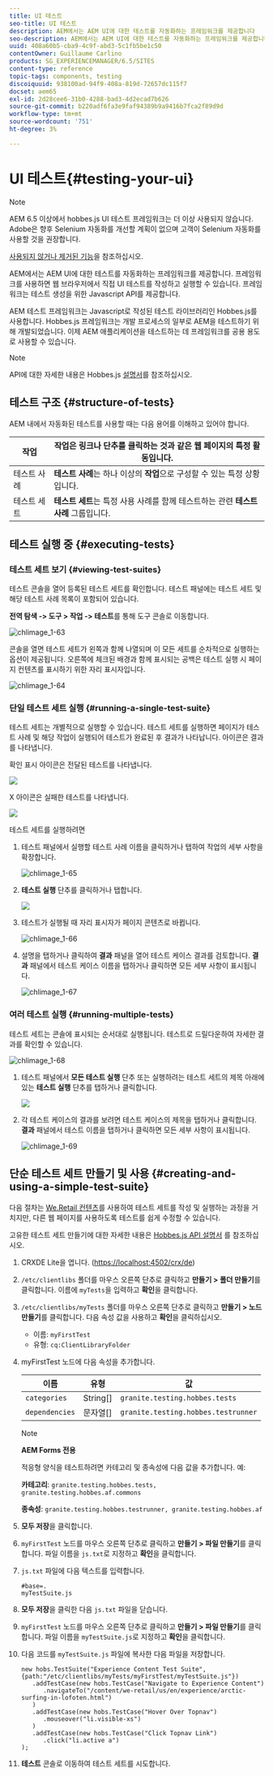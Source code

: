 ```yaml
---
title: UI 테스트
seo-title: UI 테스트
description: AEM에서는 AEM UI에 대한 테스트를 자동화하는 프레임워크를 제공합니다
seo-description: AEM에서는 AEM UI에 대한 테스트를 자동화하는 프레임워크를 제공합니다
uuid: 408a60b5-cba9-4c9f-abd3-5c1fb5be1c50
contentOwner: Guillaume Carlino
products: SG_EXPERIENCEMANAGER/6.5/SITES
content-type: reference
topic-tags: components, testing
discoiquuid: 938100ad-94f9-408a-819d-72657dc115f7
docset: aem65
exl-id: 2d28cee6-31b0-4288-bad3-4d2ecad7b626
source-git-commit: b220adf6fa3e9faf94389b9a9416b7fca2f89d9d
workflow-type: tm+mt
source-wordcount: '751'
ht-degree: 3%

---
```


# UI 테스트{#testing-your-ui}

>[!NOTE]
>
>AEM 6.5 이상에서 hobbes.js UI 테스트 프레임워크는 더 이상 사용되지 않습니다. Adobe은 향후 Selenium 자동화를 개선할 계획이 없으며 고객이 Selenium 자동화를 사용할 것을 권장합니다.
>
>[사용되지 않거나 제거된 기능](/help/release-notes/deprecated-removed-features.md)을 참조하십시오.

AEM에서는 AEM UI에 대한 테스트를 자동화하는 프레임워크를 제공합니다. 프레임워크를 사용하면 웹 브라우저에서 직접 UI 테스트를 작성하고 실행할 수 있습니다. 프레임워크는 테스트 생성을 위한 Javascript API를 제공합니다.

AEM 테스트 프레임워크는 Javascript로 작성된 테스트 라이브러리인 Hobbes.js를 사용합니다. Hobbes.js 프레임워크는 개발 프로세스의 일부로 AEM을 테스트하기 위해 개발되었습니다. 이제 AEM 애플리케이션을 테스트하는 데 프레임워크를 공용 용도로 사용할 수 있습니다.

>[!NOTE]
>
>API에 대한 자세한 내용은 Hobbes.js [설명서](https://helpx.adobe.com/experience-manager/6-5/sites/developing/using/reference-materials/test-api/index.html)를 참조하십시오.

## 테스트 구조 {#structure-of-tests}

AEM 내에서 자동화된 테스트를 사용할 때는 다음 용어를 이해하고 있어야 합니다.

| 작업 | **작업**&#x200B;은 링크나 단추를 클릭하는 것과 같은 웹 페이지의 특정 활동입니다. |
|---|---|
| 테스트 사례 | **테스트 사례**&#x200B;는 하나 이상의 **작업**&#x200B;으로 구성할 수 있는 특정 상황입니다. |
| 테스트 세트 | **테스트 세트**&#x200B;는 특정 사용 사례를 함께 테스트하는 관련 **테스트 사례** 그룹입니다. |

## 테스트 실행 중 {#executing-tests}

### 테스트 세트 보기 {#viewing-test-suites}

테스트 콘솔을 열어 등록된 테스트 세트를 확인합니다. 테스트 패널에는 테스트 세트 및 해당 테스트 사례 목록이 포함되어 있습니다.

**전역 탐색 -> 도구 > 작업 -> 테스트**&#x200B;를 통해 도구 콘솔로 이동합니다.

![chlimage_1-63](assets/chlimage_1-63.png)

콘솔을 열면 테스트 세트가 왼쪽과 함께 나열되며 이 모든 세트를 순차적으로 실행하는 옵션이 제공됩니다. 오른쪽에 체크된 배경과 함께 표시되는 공백은 테스트 실행 시 페이지 컨텐츠를 표시하기 위한 자리 표시자입니다.

![chlimage_1-64](assets/chlimage_1-64.png)

### 단일 테스트 세트 실행 {#running-a-single-test-suite}

테스트 세트는 개별적으로 실행할 수 있습니다. 테스트 세트를 실행하면 페이지가 테스트 사례 및 해당 작업이 실행되어 테스트가 완료된 후 결과가 나타납니다. 아이콘은 결과를 나타냅니다.

확인 표시 아이콘은 전달된 테스트를 나타냅니다.

![](do-not-localize/chlimage_1-2.png)

X 아이콘은 실패한 테스트를 나타냅니다.

![](do-not-localize/chlimage_1-3.png)

테스트 세트를 실행하려면

1. 테스트 패널에서 실행할 테스트 사례 이름을 클릭하거나 탭하여 작업의 세부 사항을 확장합니다.

   ![chlimage_1-65](assets/chlimage_1-65.png)

1. **테스트 실행** 단추를 클릭하거나 탭합니다.

   ![](do-not-localize/chlimage_1-4.png)

1. 테스트가 실행될 때 자리 표시자가 페이지 콘텐츠로 바뀝니다.

   ![chlimage_1-66](assets/chlimage_1-66.png)

1. 설명을 탭하거나 클릭하여 **결과** 패널을 열어 테스트 케이스 결과를 검토합니다. **결과** 패널에서 테스트 케이스 이름을 탭하거나 클릭하면 모든 세부 사항이 표시됩니다.

   ![chlimage_1-67](assets/chlimage_1-67.png)

### 여러 테스트 실행 {#running-multiple-tests}

테스트 세트는 콘솔에 표시되는 순서대로 실행됩니다. 테스트로 드릴다운하여 자세한 결과를 확인할 수 있습니다.

![chlimage_1-68](assets/chlimage_1-68.png)

1. 테스트 패널에서 **모든 테스트 실행** 단추 또는 실행하려는 테스트 세트의 제목 아래에 있는 **테스트 실행** 단추를 탭하거나 클릭합니다.

   ![](do-not-localize/chlimage_1-5.png)

1. 각 테스트 케이스의 결과를 보려면 테스트 케이스의 제목을 탭하거나 클릭합니다. **결과** 패널에서 테스트 이름을 탭하거나 클릭하면 모든 세부 사항이 표시됩니다.

   ![chlimage_1-69](assets/chlimage_1-69.png)

## 단순 테스트 세트 만들기 및 사용 {#creating-and-using-a-simple-test-suite}

다음 절차는 [We.Retail 컨텐츠](/help/sites-developing/we-retail.md)를 사용하여 테스트 세트를 작성 및 실행하는 과정을 거치지만, 다른 웹 페이지를 사용하도록 테스트를 쉽게 수정할 수 있습니다.

고유한 테스트 세트 만들기에 대한 자세한 내용은 [Hobbes.js API 설명서](https://helpx.adobe.com/experience-manager/6-5/sites/developing/using/reference-materials/test-api/index.html) 를 참조하십시오.

1. CRXDE Lite을 엽니다. ([https://localhost:4502/crx/de](https://localhost:4502/crx/de))
1. `/etc/clientlibs` 폴더를 마우스 오른쪽 단추로 클릭하고 **만들기 > 폴더 만들기**&#x200B;를 클릭합니다. 이름에 `myTests`을 입력하고 **확인**&#x200B;을 클릭합니다.
1. `/etc/clientlibs/myTests` 폴더를 마우스 오른쪽 단추로 클릭하고 **만들기 > 노드 만들기**&#x200B;를 클릭합니다. 다음 속성 값을 사용하고 **확인**&#x200B;을 클릭하십시오.

   * 이름: `myFirstTest`
   * 유형: `cq:ClientLibraryFolder`

1. myFirstTest 노드에 다음 속성을 추가합니다.

   | 이름 | 유형 | 값 |
   |---|---|---|
   | `categories` | String[] | `granite.testing.hobbes.tests` |
   | `dependencies` | 문자열[] | `granite.testing.hobbes.testrunner` |

   >[!NOTE]
   >
   >**AEM Forms 전용**
   >
   >
   >적응형 양식을 테스트하려면 카테고리 및 종속성에 다음 값을 추가합니다. 예:
   >
   >
   >**카테고리**:  `granite.testing.hobbes.tests, granite.testing.hobbes.af.commons`
   >
   >
   >**종속성**:  `granite.testing.hobbes.testrunner, granite.testing.hobbes.af`

1. **모두 저장**&#x200B;을 클릭합니다.
1. `myFirstTest` 노드를 마우스 오른쪽 단추로 클릭하고 **만들기 > 파일 만들기**&#x200B;를 클릭합니다. 파일 이름을 `js.txt`로 지정하고 **확인**&#x200B;을 클릭합니다.
1. `js.txt` 파일에 다음 텍스트를 입력합니다.

   ```
   #base=.
   myTestSuite.js
   ```

1. **모두 저장**&#x200B;을 클릭한 다음 `js.txt` 파일을 닫습니다.
1. `myFirstTest` 노드를 마우스 오른쪽 단추로 클릭하고 **만들기 > 파일 만들기**&#x200B;를 클릭합니다. 파일 이름을 `myTestSuite.js`로 지정하고 **확인**&#x200B;을 클릭합니다.
1. 다음 코드를 `myTestSuite.js` 파일에 복사한 다음 파일을 저장합니다.

   ```
   new hobs.TestSuite("Experience Content Test Suite", {path:"/etc/clientlibs/myTests/myFirstTest/myTestSuite.js"})
      .addTestCase(new hobs.TestCase("Navigate to Experience Content")
         .navigateTo("/content/we-retail/us/en/experience/arctic-surfing-in-lofoten.html")
      )
      .addTestCase(new hobs.TestCase("Hover Over Topnav")
         .mouseover("li.visible-xs")
      )
      .addTestCase(new hobs.TestCase("Click Topnav Link")
         .click("li.active a")
   );
   ```

1. **테스트** 콘솔로 이동하여 테스트 세트를 시도합니다.
